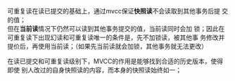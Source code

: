 可重复读在读已提交的基础上，通过mvcc保证**快照读**不会读取到其他事务后提
交的值；  
但在**当前读**情况下仍然可以读到其他事务提交的值，当前读同时会加
锁；因此在可重复读下出现幻读和可重复读唯一的条件是，先不加锁读，被其他事
务修改并提价后，再使用当前读；（如果先当前读就会加锁，其他事务就无法更改） 

在读已提交和可重复读级别下，MVCC的作用是能够找到合适的历史版本，使得即使
别人改过的自身快照读的内容，而本身的快照读始终如一；